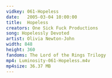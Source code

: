 ```yaml
---
vidkey: 061-Hopeless
date:   2005-03-04 10:00:00
title:  Hopeless
creators: One Sick Fuck Productions
song: Hopelessly Devoted
artist: Olivia Newton-John
width: 848
height: 360
fandoms: The Lord of the Rings Trilogy
mp4: Luminosity-061-Hopeless.m4v
mp4size: 36.37 MB
---
```


  <div>
  
  </div>
  
